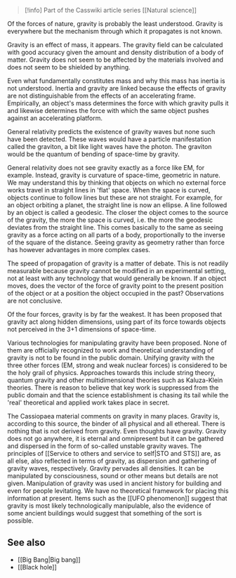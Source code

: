 
> [!info] Part of the Casswiki article series [[Natural science]]

Of the forces of nature, gravity is probably the least understood. Gravity is everywhere but the mechanism through which it propagates is not known.

Gravity is an effect of mass, it appears. The gravity field can be calculated with good accuracy given the amount and density distribution of a body of matter. Gravity does not seem to be affected by the materials involved and does not seem to be shielded by anything.

Even what fundamentally constitutes mass and why this mass has inertia is not understood. Inertia and gravity are linked because the effects of gravity are not distinguishable from the effects of an accelerating frame. Empirically, an object's mass determines the force with which gravity pulls it and likewise determines the force with which the same object pushes against an accelerating platform.

General relativity predicts the existence of gravity waves but none such have been detected. These waves would have a particle manifestation called the graviton, a bit like light waves have the photon. The graviton would be the quantum of bending of space-time by gravity.

General relativity does not see gravity exactly as a force like EM, for example. Instead, gravity is curvature of space-time, geometric in nature. We may understand this by thinking that objects on which no external force works travel in straight lines in 'flat' space. When the space is curved, objects continue to follow lines but these are not straight. For example, for an object orbiting a planet, the straight line is now an ellipse. A line followed by an object is called a geodesic. The closer the object comes to the source of the gravity, the more the space is curved, i.e. the more the geodesic deviates from the straight line. This comes basically to the same as seeing gravity as a force acting on all parts of a body, proportionally to the inverse of the square of the distance. Seeing gravity as geometry rather than force has however advantages in more complex cases.

The speed of propagation of gravity is a matter of debate. This is not readily measurable because gravity cannot be modified in an experimental setting, not at least with any technology that would generally be known. If an object moves, does the vector of the force of gravity point to the present position of the object or at a position the object occupied in the past? Observations are not conclusive.

Of the four forces, gravity is by far the weakest. It has been proposed that gravity act along hidden dimensions, using part of its force towards objects not perceived in the 3+1 dimensions of space-time.

Various technologies for manipulating gravity have been proposed. None of them are officially recognized to work and theoretical understanding of gravity is not to be found in the public domain. Unifying gravity with the three other forces (EM, strong and weak nuclear forces) is considered to be the holy grail of physics. Approaches towards this include string theory, quantum gravity and other multidimensional theories such as Kaluza-Klein theories. There is reason to believe that key work is suppressed from the public domain and that the science establishment is chasing its tail while the 'real' theoretical and applied work takes place in secret.

The Cassiopaea material comments on gravity in many places. Gravity is, according to this source, the binder of all physical and all ethereal. There is nothing that is not derived from gravity. Even thoughts have gravity. Gravity does not go anywhere, it is eternal and omnipresent but it can be gathered and dispersed in the form of so-called unstable gravity waves. The principles of [[Service to others and service to self|STO and STS]] are, as all else, also reflected in terms of gravity, as dispersion and gathering of gravity waves, respectively. Gravity pervades all densities. It can be manipulated by consciousness, sound or other means but details are not given. Manipulation of gravity was used in ancient history for building and even for people levitating. We have no theoretical framework for placing this information at present. Items such as the [[UFO phenomenon]] suggest that gravity is most likely technologically manipulable, also the evidence of some ancient buildings would suggest that something of the sort is possible.

See also
--------

*   [[Big Bang|Big bang]]
*   [[Black hole]]